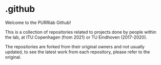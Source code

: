 # .github

Welcome to the PURRlab Github! 

This is a collection of repositories related to projects done by people within the lab, at ITU Copenhagen (from 2021) or TU Eindhoven (2017-2020). 

The repositories are forked from their original owners and not usually updated, to see the latest work from each repository, please refer to the original.

